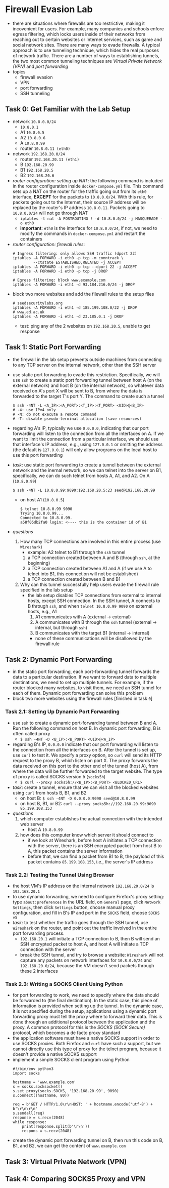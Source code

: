 # Firewall Evasion Lab
- there are situations where firewalls are too restrictive, making it incovenient for users. For example, many companies and schools enfore egress filtering, which locks users inside of their networks from reaching out to certain websites or Internet services, such as game and social network sites. There are many ways to evade firewalls. A typical approach is to use tunneling technique, which hides the real purposes of network traffic. There are a number of ways to establishing tunnels, the two most common tunneling techniques are *Virtual Private Network (VPN)* and *port forwarding*
- topics
    - firewall evasion
    - VPN
    - port forwarding
    - SSH tunneling

## Task 0: Get Familiar with the Lab Setup
- network `10.8.0.0/24`
    - `10.8.0.1`
    - A1 `10.8.0.5`
    - A2 `10.8.0.6`
    - A `10.8.0.99`
    - router `10.8.0.11 (eth0)`
- network `192.168.20.0/24`
    - router `192.168.20.11 (eth1)`
    - B `192.168.20.99`
    - B1 `192.168.20.5`
    - B2 `192.168.20.6`
- *router configuration: setting up NAT*: the following command is included in the router configuration inside `docker-compose.yml` file. This command sets up a NAT on the router for the traffic going out from its `eth0` interface, **EXCEPT** for the packets to `10.8.0.0/24`. With this rule, for packets going out to the Internet, their source IP address will be replaced by the router's IP address `10.8.0.11`. Packets going to `10.8.0.0/24` will not go through NAT
    - `iptables -t nat -A POSTROUTING ! -d 10.8.0.0/24 -j MASQUERADE -o eth0`
    - **important**: `eth0` is the interface for `10.8.0.0/24`, if not, we need to modify the commands in `docker-compose.yml` and restart the containers
- *router configuration: firewall rules*:
    ```
    # Ingress filtering: only allows SSH traffic (dport 22)
    iptables -A FORWARD -i eth0 -p tcp -m conntrack \
             --ctstate ESTABLISHED,RELATED -j ACCEPT
    iptables -A FORWARD -i eth0 -p tcp --dport 22 -j ACCEPT
    iptables -A FORWARD -i eth0 -p tcp -j DROP

    # Egress filtering: block www.example.com
    iptables -A FORWARD -i eth1 -d 93.184.216.0/24 -j DROP
    ```
- block two more websites and add the filewall rules to the setup files
    ```
    # seedsecuritylabs.org
    iptables -A FORWARD -i eth1 -d 185.199.108.0/22 -j DROP
    # www.ed.ac.uk
    iptables -A FORWARD -i eth1 -d 23.185.0.1 -j DROP
    ```
    - test: ping any of the 2 websites on `192.168.20.5`, unable to get response

## Task 1: Static Port Forwarding
- the firewall in the lab setup prevents outside machines from connecting to any TCP server on the internal network, other than the SSH server
- use static port forwarding to evade this restriction. Specifically, we will use `ssh` to create a static port forwarding tunnel between host A (on the external network) and host B (on the internal network), so whatever data received on A's port X will be sent to B, from where the data is forwarded to the target T's port Y. The command to create such a tunnel
    ```
    $ ssh -4NT -L <A_IP>:<A_PORT>:<T_IP>:<T_PORT> <UID>@<B_IP>
    # -4: use IPv4 only
    # -N: do not execute a remote command
    # -T: disable pseudo-terminal allocation (save resources)
    ```
- regarding A's IP, typically we use `0.0.0.0`, indicating that our port forwarding will listen to the connection from all the interfaces on A. If we want to limit the connection from a particular interface, we should use that interface's IP address, e.g., using `127.0.0.1` or omitting the address (the default is `127.0.0.1`) will only allow programs on the local host to use this port forwarding

- *task*: use static port forwarding to create a tunnel between the external network and the inernal network, so we can telnet into the server on B1, specifically, we can do such telnet from hosts A, A1, and A2. On A (`10.8.0.99`)
    ```
    $ ssh -4NT -L 10.8.0.99:9090:192.168.20.5:23 seed@192.168.20.99
    ```
    - on host A1 (`10.8.0.5`)
        ```
        $ telnet 10.8.0.99 9090
        Trying 10.8.0.99...
        Connected to 10.8.0.99.
        a58f05db2fa0 login: <---- this is the container id of B1
        ```
- *questions*
    1. How many TCP connections are involved in this entire process (use `Wireshark`)
        - example: A2 telnet to B1 through the `ssh` tunnel
        1. a TCP connection created between A and B (through `ssh`, at the beginning)
        2. a TCP connection created between A1 and A (if we use A to telnet into B1, this connection will not be established)
        3. a TCP connection created between B and B1
    2. Why can this tunnel successfully help users evade the firewall rule specified in the lab setup
        - the lab setup disables TCP connections from external to internal hosts, except SSH connection. In the SSH tunnel, A connects to B through `ssh`, and when `telnet 10.8.0.99 9090` on external hosts, e.g., A1
            1. A1 communicates with A (external -> external)
            2. A communicates with B through the `ssh` tunnel (external -> internal, but through `ssh`)
            3. B communicates with the target B1 (internal -> internal)
            - none of these communications will be disallowed by the firewall rule

## Task 2: Dynamic Port Forwarding
- in the static port forwarding, each port-forwarding tunnel forwards the data to a particular destination. If we want to forward data to multiple destinations, we need to set up multiple tunnels. For example, if the router blocked many websites, to visit them, we need an SSH tunnel for each of them. Dynamic port forwarding can solve this problem
- block two more websites using the firewall rules [finished in task `0`]

### Task 2.1: Setting Up Dynamic Port Forwarding
- use `ssh` to create a dynamic port-forwarding tunnel between B and A. Run the following command on host B. In dynamic port forwarding, B is often called proxy
    - `$ ssh -4NT -D <B_IP>:<B_PORT> <UID>@<A_IP>`
- regarding B's IP, `0.0.0.0` indicate that our port forwarding will listen to the connection from all the interfaces on B. After the tunnel is set up, use `curl` to test it. We specify a proxy option, so `curl` will send its HTTP request to the proxy B, which listen on port X. The proxy forwards the data received on this port to the other end of the tunnel (host A), from where the data will be further forwarded to the target website. The type of proxy is called SOCKS version 5 (`socks5h`)
    - `$ curl --proxy socks5h://<B_IP>:<B_PORT> <BLOCKED_URL>`
- *task*: create a tunnel, ensure that we can visit all the blocked websites using `curl` from hosts B, B1, and B2
    - on host B: `$ ssh -4NT -D 0.0.0.0:9090 seed@10.8.0.99`
    - on host B, B1, or B2: `curl --proxy socks5h://192.168.20.99:9090 85.199.108.153`
- *questions*
    1. which computer establishes the actual connection with the intended web server
        - host A `10.8.0.99`
    2. how does this computer know which server it should connect to
        - if we look at Wireshark, before host A initiates a TCP connection with the server, there is an SSH encrypted packet from host B to A, this packet contains the server information
        - before that, we can find a packet from B1 to B, the payload of this packet contains `85.199.108.153`, i.e., the server's IP address
### Task 2.2: Testing the Tunnel Using Browser
- the host VM's IP address on the internal network `192.168.20.0/24` is `192.168.20.1`
- to use dynamic forwarding, we need to configure Firefox's proxy setting: type `about:preferences` in the URL field, on `General` page, click `Network Settings`, then click `Settings` button, choose manual proxy configuration, and fill in B's IP and port in the `SOCKS` field, choose `SOCKS v5`
- *task*: to test whether the traffic goes through the SSH tunnel, use `Wireshark` on the router, and point out the traffic involved in the entire port forwarding process.
    - `192.168.20.1` will initiate a TCP connection to B, then B will send an SSH encrypted packet to host A, and host A will initiate a TCP connection with the server
    - break the SSH tunnel, and try to browse a website: `Wireshark` will not capture any packets on network interfaces for `10.8.0.0/24` and `192.168.20.0/24`, because the VM doesn't send packets through these 2 interfaces

### Task 2.3: Writing a SOCKS Client Using Python
- for port forwarding to work, we need to specify where the data should be forwarded to (the final destination). In the static case, this piece of information is provided when setting up the tunnel. In the dynamic case, it is not specified during the setup, applications using a dynamic port forwarding proxy must tell the proxy where to forward their data. This is done through an additional protocol between the application and the proxy. A common protocol for this is the *SOCKS (SOCK Secure)* protocol, which becomes a de facto proxy standard
- the application software must have a native SOCKS support in order to use SOCKS proxies. Both Firefox and `curl` have such a support, but we cannot directly use this type of proxy for the telnet program, because it doesn't provide a native SOCKS support
- implement a simple SOCKS client program using Python
    ```
    #!/bin/env python3
    import socks

    hostname = 'www.example.com'
    s = socks.socksocket()
    s.set_proxy(socks.SOCKS, '192.168.20.99', 9090)
    s.connect((hostname, 80))
    
    req = b'GET / HTTP/1.0\r\nHOST: ' + hostname.encode('utf-8') + b'\r\n\r\n'
    s.sendall(req)
    response = s.recv(2048)
    while response:
        print(response.split(b'\r\n'))
        respons = s.recv(2048)
    ```
- create the dynamic port forwarding tunnel on B, then run this code on B, B1, and B2, we can get the content of `www.example.com`

## Task 3: Virtual Private Network (VPN)


## Task 4: Comparing SOCKS5 Proxy and VPN
